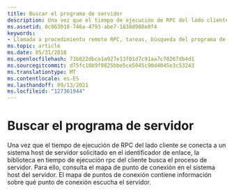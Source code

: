 ```yaml
---
title: Buscar el programa de servidor
description: Una vez que el tiempo de ejecución de RPC del lado cliente se conecta a un sistema host de servidor solicitado en el identificador de enlace, la biblioteca en tiempo de ejecución rpc del cliente busca el proceso de servidor.
ms.assetid: 0c863018-746a-4793-abe7-1838d988e0f4
keywords:
- Llamada a procedimiento remoto RPC, tareas, búsqueda del programa de servidor
ms.topic: article
ms.date: 05/31/2018
ms.openlocfilehash: 73b822dbca1a927e13f01d7c91aa7c78267db4d1
ms.sourcegitcommit: d75fc10b9f0825bbe5ce5045c90d4045e3c53243
ms.translationtype: MT
ms.contentlocale: es-ES
ms.lasthandoff: 09/13/2021
ms.locfileid: "127361944"
---
```

# <a name="finding-the-server-program"></a>Buscar el programa de servidor

Una vez que el tiempo de ejecución de RPC del lado cliente se conecta a un sistema host de servidor solicitado en el identificador de enlace, la biblioteca en tiempo de ejecución rpc del cliente busca el proceso de servidor. Para ello, consulta el mapa de punto de conexión en el sistema host del servidor. El mapa de puntos de conexión contiene información sobre qué punto de conexión escucha el servidor.

 

 





